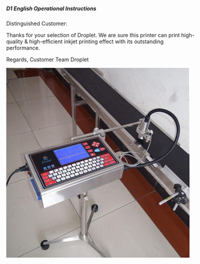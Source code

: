 ##### D1 English Operational Instructions

Distinguished Customer:

Thanks for your selection of Droplet. We are sure this printer can print high-quality & high-efficient inkjet printing effect with its outstanding performance.

Regards, 
Customer Team
Droplet


![](/assets/Image_001.jpg)





